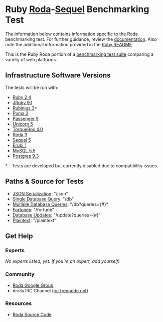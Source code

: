 # Ruby [Roda](http://roda.jeremyevans.net)-[Sequel](http://sequel.jeremyevans.net) Benchmarking Test

The information below contains information specific to the Roda benchmarking
test. For further guidance, review the
[documentation](https://github.com/TechEmpower/FrameworkBenchmarks/wiki). Also
note the additional information provided in the [Ruby README](../).

This is the Ruby Roda portion of a [benchmarking test suite](../../)
comparing a variety of web platforms.

## Infrastructure Software Versions

The tests will be run with:

* [Ruby 2.4](http://www.ruby-lang.org)
* [JRuby 9.1](http://jruby.org)
* [Rubinius 3](https://rubinius.com)\*
* [Puma 3](http://puma.io)
* [Passenger 5](https://www.phusionpassenger.com)
* [Unicorn 5](https://bogomips.org/unicorn/)
* [TorqueBox 4.0](http://torquebox.org)
* [Roda 3](http://roda.jeremyevans.net)
* [Sequel 5](http://sequel.jeremyevans.net)
* [Erubi 1](https://github.com/jeremyevans/erubi)
* [MySQL 5.5](https://www.mysql.com)
* [Postgres 9.3](https://www.postgresql.org)

\* - Tests are developed but currently disabled due to compatibility issues.

## Paths & Source for Tests

* [JSON Serialization](hello_world.rb): "/json"
* [Single Database Query](hello_world.rb): "/db"
* [Multiple Database Queries](hello_world.rb): "/db?queries={#}"
* [Fortunes](hello_world.rb): "/fortune"
* [Database Updates](hello_world.rb): "/update?queries={#}"
* [Plaintext](hello_world.rb): "/plaintext"

## Get Help

### Experts

_No experts listed, yet. If you're an expert, add yourself!_

### Community

* [Roda Google Group](http://groups.google.com/group/ruby-roda)
* `#roda` IRC Channel ([irc.freenode.net](irc://irc.freenode.net/roda))

### Resources

* [Roda Source Code](https://github.com/jeremyevans/roda)
